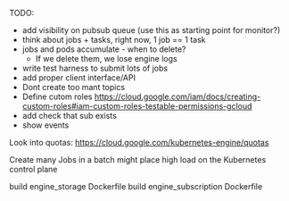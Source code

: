 
TODO:
* add visibility on pubsub queue (use this as starting point for monitor?)
* think about jobs + tasks, right now, 1 job == 1 task
* jobs and pods accumulate - when to delete?
  * If we delete them, we lose engine logs
* write test harness to submit lots of jobs  
* add proper client interface/API
* Dont create too mant topics
* Define cutom roles https://cloud.google.com/iam/docs/creating-custom-roles#iam-custom-roles-testable-permissions-gcloud
* add check that sub exists
* show events  

Look into quotas: https://cloud.google.com/kubernetes-engine/quotas

Create many Jobs in a batch might place high load on the Kubernetes control plane


build engine_storage Dockerfile
build engine_subscription Dockerfile
